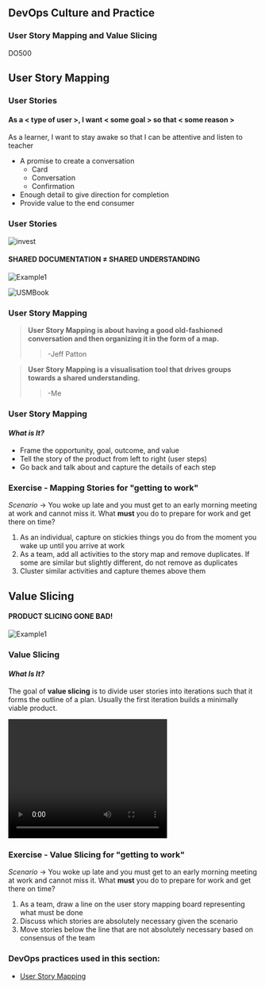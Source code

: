 <!-- .slide: data-background-image="images/RH_NewBrand_Background.png" -->
## DevOps Culture and Practice <!-- {.element: class="course-title"} -->
### User Story Mapping and Value Slicing <!-- {.element: class="title-color"} -->
DO500 <!-- {.element: class="title-color"} -->



<!-- .slide: id="usm" -->
## User Story Mapping



### User Stories
#### As a < type of user >, I want < some goal > so that < some reason >
As a learner, I want to stay awake so that I can be attentive and listen to teacher

* A promise to create a conversation
  * Card
  * Conversation
  * Confirmation
* Enough detail to give direction for completion
* Provide value to the end consumer



### User Stories
![invest](images/user-stories/user-stories-invest.png)



#### SHARED DOCUMENTATION &#8800; SHARED UNDERSTANDING
![Example1](images/value-slicing/glad-we-all-agree-1.png)



![USMBook](images/usm/book.png)



### User Story Mapping
> **User Story Mapping is about having a good old-fashioned conversation and then organizing it in the form of a map.**
> > -Jeff Patton

> **User Story Mapping is a visualisation tool that drives groups towards a shared understanding.**
> > -Me



### User Story Mapping
#### _What is It?_
* Frame the opportunity, goal, outcome, and value
* Tell the story of the product from left to right (user steps)
* Go back and talk about and capture the details of each step




### Exercise -  Mapping Stories for "getting to work"
*Scenario* -> You woke up late and you must get to an early morning meeting at work
and cannot miss it. What **must** you do to prepare for work and get there on time?
1. As an individual, capture on stickies things you do from the moment you wake up until you arrive at work<!-- {.element: class="fragment"  data-fragment-index="1"} -->
2. As a team, add all activities to the story map and remove duplicates. If some are similar but slightly different, do not remove as duplicates<!-- {.element: class="fragment"  data-fragment-index="2"} -->
3. Cluster similar activities and capture themes above them<!-- {.element: class="fragment"  data-fragment-index="3"} -->




<!-- .slide: id="value-slicing" -->
## Value Slicing



#### PRODUCT SLICING GONE BAD!
![Example1](images/value-slicing/slicing-gone-wrong.jpg )



### Value Slicing
#### _What Is It?_
The goal of **value slicing** is to divide user stories into iterations such
that it forms the outline of a plan. Usually the first iteration builds a
minimally viable product.



<video width="320" height="240" controls>
  <source src="images/usm/value_slicing.mp4" type="video/mp4">
</video>



### Exercise - Value Slicing for "getting to work"
*Scenario* -> You woke up late and you must get to an early morning meeting at work
and cannot miss it. What **must** you do to prepare for work and get there on time?

1. As a team, draw a line on the user story mapping board representing what
must be done<!-- {.element: class="fragment"  data-fragment-index="1"} -->
2. Discuss which stories are absolutely necessary given the scenario<!-- {.element: class="fragment"  data-fragment-index="2"} -->
3. Move stories below the line that are not absolutely necessary based on
consensus of the team<!-- {.element: class="fragment"  data-fragment-index="3"} -->



<!-- .slide: data-background-image="images/chef-background.png", class="white-style" -->
### DevOps practices used in this section:
- [User Story Mapping](https://openpracticelibrary.com/practice/user-story-mapping/)

